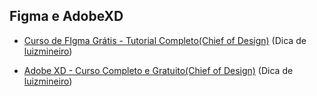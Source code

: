 ## Figma e AdobeXD

- [Curso de FIgma Grátis - Tutorial Completo(Chief of Design)](https://youtube.com/playlist?list=PLwgL9IEA0PxXzmOu0crRl9l6PT46nqtI9) (Dica de [luizmineiro](https://github.com/luizmineiro))

- [Adobe XD - Curso Completo e Gratuito(Chief of Design)](https://youtube.com/playlist?list=PLwgL9IEA0PxUYkGL6N4bsQitv16uMwNV8) (Dica de [luizmineiro](https://github.com/luizmineiro))
